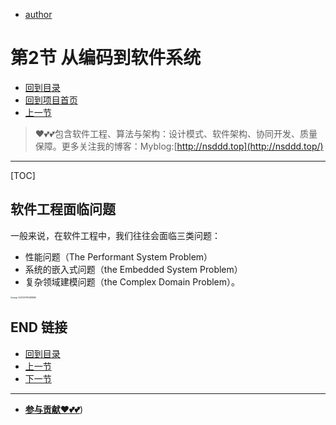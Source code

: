 + [author](https://github.com/3293172751)
# 第2节 从编码到软件系统
+ [回到目录](../README.md)
+ [回到项目首页](../../README.md)
+ [上一节](1.md)
> ❤️💕💕包含软件工程、算法与架构：设计模式、软件架构、协同开发、质量保障。更多关注我的博客：Myblog:[http://nsddd.top](http://nsddd.top/)
---
[TOC]

## 软件工程面临问题

一般来说，在软件工程中，我们往往会面临三类问题：

+ 性能问题（The Performant System Problem）
+ 系统的嵌入式问题（the Embedded System Problem）
+ 复杂领域建模问题（the Complex Domain Problem）。

<img src="https://sm.nsddd.top//typora/image-20220907165838696.png?mail:3293172751@qq.com" alt="image-20220907165838696" style="zoom:20%;" />





## END 链接

+ [回到目录](../README.md)
+ [上一节](1.md)
+ [下一节](3.md)
---
+ [**参与贡献❤️💕💕**](https://nsddd.top/archives/contributors))